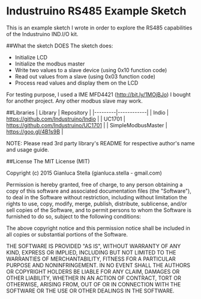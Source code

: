 # Industruino RS485 Example Sketch
This is an example sketch I wrote in order to explore the RS485 capabilities of the Industruino IND.I/O kit.

##What the sketch DOES
The sketch does:
* Initialize LCD
* Initialize the modbus master
* Write two values to a slave device (using 0x10 function code)
* Read out values from a slave (using 0x03 function code)
* Process read values and display them on the LCD

For testing purpose, I used a IME MFD4421 (http://bit.ly/1MOjBJo) I bought for another project. Any other modbus slave may work.

##Libraries
| Library | Repository |
|---------|------------|
| Indio | https://github.com/Industruino/Indio |
| UC1701 | https://github.com/Industruino/UC1701 |
| SimpleModbusMaster | https://goo.gl/4B1s9B |

NOTE: Please read 3rd party library's README for respective author's name and usage guide.

##License
The MIT License (MIT)

Copyright (c) 2015 Gianluca Stella (gianluca.stella  -  gmail.com)

Permission is hereby granted, free of charge, to any person obtaining a copy
of this software and associated documentation files (the "Software"), to deal
in the Software without restriction, including without limitation the rights
to use, copy, modify, merge, publish, distribute, sublicense, and/or sell
copies of the Software, and to permit persons to whom the Software is
furnished to do so, subject to the following conditions:

The above copyright notice and this permission notice shall be included in all
copies or substantial portions of the Software.

THE SOFTWARE IS PROVIDED "AS IS", WITHOUT WARRANTY OF ANY KIND, EXPRESS OR
IMPLIED, INCLUDING BUT NOT LIMITED TO THE WARRANTIES OF MERCHANTABILITY,
FITNESS FOR A PARTICULAR PURPOSE AND NONINFRINGEMENT. IN NO EVENT SHALL THE
AUTHORS OR COPYRIGHT HOLDERS BE LIABLE FOR ANY CLAIM, DAMAGES OR OTHER
LIABILITY, WHETHER IN AN ACTION OF CONTRACT, TORT OR OTHERWISE, ARISING FROM,
OUT OF OR IN CONNECTION WITH THE SOFTWARE OR THE USE OR OTHER DEALINGS IN THE
SOFTWARE.
